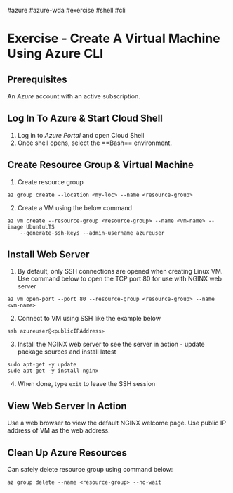 #azure #azure-wda #exercise #shell #cli

# Exercise - Create A Virtual Machine Using Azure CLI
## Prerequisites
An *Azure* account with an active subscription.

## Log In To Azure & Start Cloud Shell
1. Log in to *Azure Portal* and open Cloud Shell
2. Once shell opens, select the ==Bash== environment.

## Create Resource Group & Virtual Machine
1. Create resource group
```shell
az group create --location <my-loc> --name <resource-group>
```
2. Create a VM using the below command
```shell
az vm create --resource-group <resource-group> --name <vm-name> --image UbuntuLTS
	--generate-ssh-keys --admin-username azureuser
```

## Install Web Server
1. By default, only SSH connections are opened when creating Linux VM. Use command below to open the TCP port 80 for use with NGINX web server
```shell
az vm open-port --port 80 --resource-group <resource-group> --name <vm-name>
```
2. Connect to VM using SSH like the example below
```shell
ssh azureuser@<publicIPAddress>
```
3. Install the NGINX web server to see the server in action - update package sources and install latest
```shell
sudo apt-get -y update
sude apt-get -y install nginx
```
4. When done, type `exit` to leave the SSH session

## View Web Server In Action
Use a web browser to view the default NGINX welcome page.
Use public IP address of VM as the web address.

## Clean Up Azure Resources
Can safely delete resource group using command below:
```shell
az group delete --name <resource-group> --no-wait
```